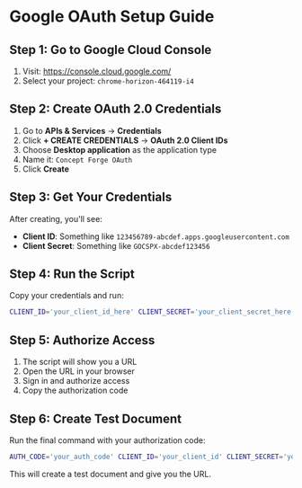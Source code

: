 # Google OAuth Setup Guide

## Step 1: Go to Google Cloud Console
1. Visit: https://console.cloud.google.com/
2. Select your project: `chrome-horizon-464119-i4`

## Step 2: Create OAuth 2.0 Credentials
1. Go to **APIs & Services** → **Credentials**
2. Click **+ CREATE CREDENTIALS** → **OAuth 2.0 Client IDs**
3. Choose **Desktop application** as the application type
4. Name it: `Concept Forge OAuth`
5. Click **Create**

## Step 3: Get Your Credentials
After creating, you'll see:
- **Client ID**: Something like `123456789-abcdef.apps.googleusercontent.com`
- **Client Secret**: Something like `GOCSPX-abcdef123456`

## Step 4: Run the Script
Copy your credentials and run:
```bash
CLIENT_ID='your_client_id_here' CLIENT_SECRET='your_client_secret_here' npx tsx oauth-interactive.ts
```

## Step 5: Authorize Access
1. The script will show you a URL
2. Open the URL in your browser
3. Sign in and authorize access
4. Copy the authorization code

## Step 6: Create Test Document
Run the final command with your authorization code:
```bash
AUTH_CODE='your_auth_code' CLIENT_ID='your_client_id' CLIENT_SECRET='your_client_secret' npx tsx oauth-test.ts
```

This will create a test document and give you the URL.